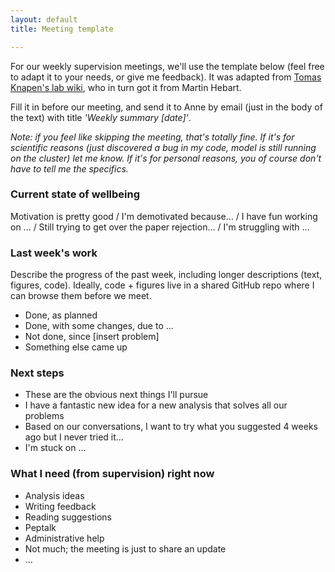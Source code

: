 ```yaml
---
layout: default
title: Meeting template

---
```


For our weekly supervision meetings, we'll use the template below (feel free to adapt it to your needs, or give me feedback). It was adapted from [Tomas Knapen's lab wiki](https://github.com/tknapen/tknapen.github.io/wiki/Meeting-template), who in turn got it from Martin Hebart.

Fill it in before our meeting, and send it to Anne by email (just in the body of the text) with title _'Weekly summary [date]'_.

_Note: if you feel like skipping the meeting, that's totally fine. If it's for scientific reasons (just discovered a bug in my code, model is still running on the cluster) let me know. If it's for personal reasons, you of course don't have to tell me the specifics._

### Current state of wellbeing
Motivation is pretty good / I'm demotivated because... / I have fun working on ... / Still trying to get over the paper rejection... / I'm struggling with ...

### Last week's work
Describe the progress of the past week, including longer descriptions (text, figures, code). Ideally, code + figures live in a shared GitHub repo where I can browse them before we meet.

- Done, as planned
- Done, with some changes, due to ...
- Not done, since [insert problem]
- Something else came up

### Next steps
- These are the obvious next things I'll pursue
- I have a fantastic new idea for a new analysis that solves all our problems
- Based on our conversations, I want to try what you suggested 4 weeks ago but I never tried it...
- I'm stuck on ...

### What I need (from supervision) right now
- Analysis ideas
- Writing feedback
- Reading suggestions
- Peptalk
- Administrative help
- Not much; the meeting is just to share an update
- ...
